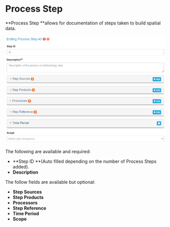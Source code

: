 # Process Step

**Process Step **allows for documentation of steps taken to build spatial data.

![](/assets/Process_Step_Window.png)

The following are available and required:

* **Step ID **\(Auto filled depending on the number of Process Steps added\).
* **Description**

The follow fields are available but optional:

* **Step Sources**
* **Step Products**
* **Processors**
* **Step Reference**
* **Time Period**
* **Scope**



